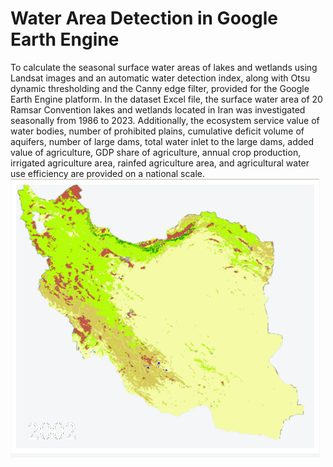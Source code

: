 # Water Area Detection in Google Earth Engine

To calculate the seasonal surface water areas of lakes and wetlands using Landsat images and an automatic water detection index, along with Otsu dynamic thresholding and the Canny edge filter, provided for the Google Earth Engine platform.
In the dataset Excel file, the surface water area of 20 Ramsar Convention lakes and wetlands located in Iran was investigated seasonally from 1986 to 2023. Additionally, the ecosystem service value of water bodies, number of prohibited plains, cumulative deficit volume of aquifers, number of large dams, total water inlet to the large dams, added value of agriculture, GDP share of agriculture, annual crop production, irrigated agriculture area, rainfed agriculture area, and agricultural water use efficiency are provided on a national scale.
![till](https://github.com/MS-Env/Ramsar/blob/main/animation.gif)
